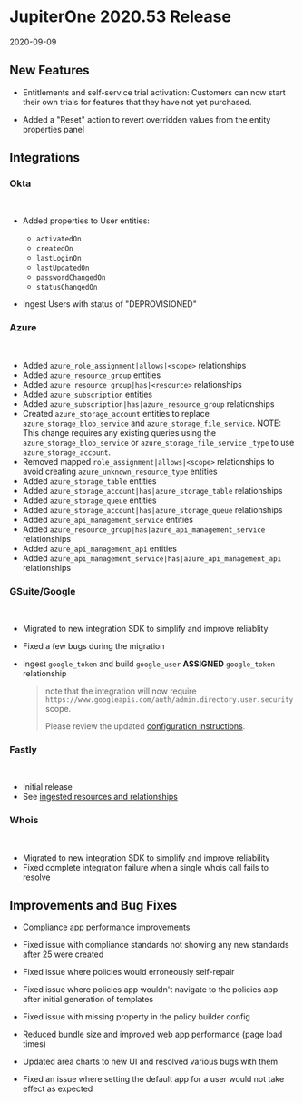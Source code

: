 # JupiterOne 2020.53 Release

2020-09-09

## New Features

- Entitlements and self-service trial activation: Customers can now start their own trials 
  for features that they have not yet purchased.

- Added a "Reset" action to revert overridden values from the entity properties panel

## Integrations

### Okta
​
- Added properties to User entities:

  * `activatedOn`
  * `createdOn`
  * `lastLoginOn`
  * `lastUpdatedOn`
  * `passwordChangedOn`
  * `statusChangedOn`

- Ingest Users with status of "DEPROVISIONED"
​
### Azure
​
* Added `azure_role_assignment|allows|<scope>` relationships
* Added `azure_resource_group` entities
* Added `azure_resource_group|has|<resource>` relationships
* Added `azure_subscription` entities
* Added `azure_subscription|has|azure_resource_group` relationships
* Created `azure_storage_account` entities to replace
  `azure_storage_blob_service` and `azure_storage_file_service`. NOTE: This
  change requires any existing queries using the `azure_storage_blob_service` or
  `azure_storage_file_service` `_type` to use `azure_storage_account`.
* Removed mapped `role_assignment|allows|<scope>` relationships to avoid
  creating `azure_unknown_resource_type` entities
* Added `azure_storage_table` entities
* Added `azure_storage_account|has|azure_storage_table` relationships
* Added `azure_storage_queue` entities
* Added `azure_storage_account|has|azure_storage_queue` relationships
* Added `azure_api_management_service` entities
* Added `azure_resource_group|has|azure_api_management_service` relationships
* Added `azure_api_management_api` entities
* Added `azure_api_management_service|has|azure_api_management_api`
  relationships
​
### GSuite/Google
​
* Migrated to new integration SDK to simplify and improve reliablity
* Fixed a few bugs during the migration
* Ingest `google_token` and build `google_user` **ASSIGNED** `google_token`
  relationship
  
  > note that the integration will now require
  > `https://www.googleapis.com/auth/admin.directory.user.security` scope.
  >
  > Please review the updated 
    [configuration instructions](https://github.com/JupiterOne/graph-google/blob/master/docs/jupiterone.md#overview).
​
### Fastly
​
* Initial release 
* See [ingested resources and relationships](https://github.com/JupiterOne/graph-fastly/blob/master/docs/jupiterone.md)
​
### Whois
​
* Migrated to new integration SDK to simplify and improve reliability
* Fixed complete integration failure when a single whois call fails to resolve

## Improvements and Bug Fixes

- Compliance app performance improvements

- Fixed issue with compliance standards not showing any new standards after 25 were created

- Fixed issue where policies would erroneously self-repair

- Fixed issue where policies app wouldn't navigate to the policies app after initial generation
  of templates

- Fixed issue with missing property in the policy builder config

- Reduced bundle size and improved web app performance (page load times)

- Updated area charts to new UI and resolved various bugs with them

- Fixed an issue where setting the default app for a user would not take effect as expected
